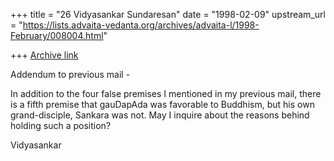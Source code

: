 +++
title = "26 Vidyasankar Sundaresan"
date = "1998-02-09"
upstream_url = "https://lists.advaita-vedanta.org/archives/advaita-l/1998-February/008004.html"

+++
[Archive link](https://lists.advaita-vedanta.org/archives/advaita-l/1998-February/008004.html)

Addendum to previous mail -

In addition to the four false premises I mentioned in my previous mail,
there is a fifth premise that gauDapAda was favorable to Buddhism, but his
own grand-disciple, Sankara was not. May I inquire about the reasons
behind holding such a position?

Vidyasankar

